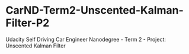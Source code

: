 # CarND-Term2-Unscented-Kalman-Filter-P2
Udacity Self Driving Car Engineer Nanodegree - Term 2 - Project: Unscented Kalman Filter
